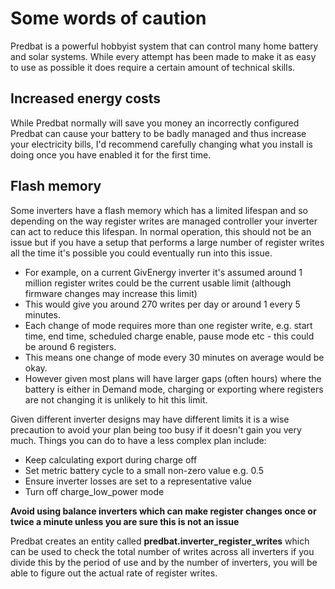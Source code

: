 # Some words of caution

Predbat is a powerful hobbyist system that can control many home battery and solar systems. While every attempt has been made to make it as easy to use as possible it does require
a certain amount of technical skills.

## Increased energy costs

While Predbat normally will save you money an incorrectly configured Predbat can cause your battery to be badly managed and thus increase your electricity bills, I'd recommend carefully changing what you install is doing
once you have enabled it for the first time.

## Flash memory

Some inverters have a flash memory which has a limited lifespan and so depending on the way register writes are managed controller your inverter can act to reduce this lifespan.
In normal operation, this should not be an issue but if you have a setup that performs a large number of register writes all the time it's possible you could eventually run into
this issue.

- For example, on a current GivEnergy inverter it's assumed around 1 million register writes could be the current usable limit (although firmware changes may increase this limit)
- This would give you around 270 writes per day or around 1 every 5 minutes.
- Each change of mode requires more than one register write, e.g. start time, end time, scheduled charge enable, pause mode etc - this could be around 6 registers.
- This means one change of mode every 30 minutes on average would be okay.
- However given most plans will have larger gaps (often hours) where the battery is either in Demand mode, charging or exporting where registers are not changing it is unlikely to hit this limit.

Given different inverter designs may have different limits it is a wise precaution to avoid your plan being too busy if it doesn't gain you very much.
Things you can do to have a less complex plan include:

- Keep calculating export during charge off
- Set metric battery cycle to a small non-zero value e.g. 0.5
- Ensure inverter losses are set to a representative value
- Turn off charge_low_power mode

**Avoid using balance inverters which can make register changes once or twice a minute unless you are sure this is not an issue**

Predbat creates an entity called **predbat.inverter_register_writes** which can be used to check the total number of writes across all inverters if you divide this by the period of use
and by the number of inverters, you will be able to figure out the actual rate of register writes.
